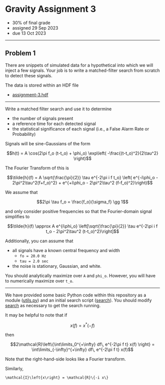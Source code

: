 # Gravity Assignment 3

  * 30% of final grade
  * assigned 29 Sep 2023
  * due 13 Oct 2023

---

## Problem 1

There are snippets of simulated data for a hypothetical into which we will inject a few signals.
Your job is to write a matched-filter search from scratch to detect these signals.

The data is stored within an HDF file

  * [assignment-3.hdf](assignment-3.hdf)

---

Write a matched filter search and use it to determine

  * the number of signals present
  * a reference time for each detected signal
  * the statistical significance of each signal (i.e., a False Alarm Rate or Probability)

Signals will be sine-Gaussians of the form

```math
h(t) = A \cos(2\pi f_o (t-t_o) + \phi_o) \exp\left( -\frac{(t-t_o)^2}{2\tau^2} \right)
```

The Fourier Transform of this is

```math
\tilde{h}(f) = A \sqrt{\frac{\pi}{2}} \tau e^{-2\pi i f t_o} \left( e^{-i\phi_o - 2\pi^2\tau^2(f+f_o)^2} + e^{+i\phi_o - 2\pi^2\tau^2 (f-f_o)^2}\right)
```

We assume that

```math
2\pi \tau f_o = \frac{f_o}{\sigma_f} \gg 1
```

and only consider positive frequencies so that the Fourier-domain signal simplifies to

```math
\tilde{h}(f) \approx A e^{i\phi_o} \left[\sqrt{\frac{\pi}{2}} \tau e^{-2\pi i f t_o - 2\pi^2\tau^2 (t-t_o)^2}\right]
```

Additionally, you can assume that 

  * all signals have a known central frequency and width
    - `fo = 20.0 Hz`
    - `tau = 2.0 sec`
  * the noise is stationary, Gaussian, and white.

You should analytically maximize over `A` and `phi_o`.
However, you will have to numerically maximize over `t_o`.

---

We have provided some basic Python code within this repository as a module ([utils.py](utils.py)) and an initial search script ([search](search)).
You should modify [search](search) as necessary to get the search running.

It may be helpful to note that if

```math
x(f) = x^\ast(-f)
```

then

```math
2\mathcal{R}\left\{\int\limits_0^{+\infty} df\, e^{-2\pi f t} x(f) \right} = \int\limits_{-\infty}^{+\infty} df\, e^{-2\pi f t} x(f)
```

Note that the right-hand-side looks like a Fourier transform.

Similarly,

```mathrm
\mathcal{I}\left{x\right} = \mathcal{R}\{-i x\}
```
